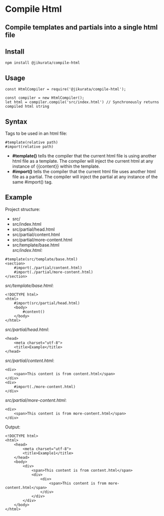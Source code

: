 # Compile Html
Compile templates and partials into a single html file
---
## Install
```
npm install @jikurata/compile-html
```
## Usage
```
const HtmlCompiler = require('@jikurata/compile-html');

const compiler = new HtmlCompiler();
let html = compiler.compile('src/index.html') // Synchronously returns compiled html string
```
## Syntax
Tags to be used in an html file:
```
#template(relative path)
#import(relative path)
```
- **#template()** tells the compiler that the current html file is using another html file as a template. The compiler will inject the current html at any instance of {{content}} within the template.
- **#import()** tells the compiler that the current html file uses another html file as a partial. The compiler will inject the partial at any instance of the same #import() tag.
## Example
Project structure:
- src/
- src/index.html
- src/partial/head.html
- src/partial/content.html
- src/partial/more-content.html
- src/template/base.html<br/>
*src/index.html:*
```
#template(src/template/base.html)
<section>
    #import(./partial/content.html)
    #import(./partial/more-content.html)
</section>
```
*src/template/base.html*:
```
<!DOCTYPE html>
<html>
    #import(src/partial/head.html)
    <body>
        #content()
    </body>
</html>
```
*src/partial/head.html*:
```
<head>
    <meta charset="utf-8">
    <title>Example</title>
</head>
```
*src/partial/content.html*:
```
<div>
    <span>This content is from content.html</span>
</div>
<div>
    #import(./more-content.html)
</div>
```
*src/partial/more-content.html*:
```
<div>
    <span>This content is from more-content.html</span>
</div>
```
Output:
```
<!DOCTYPE html>
<html>
    <head>
        <meta charset="utf-8">
        <title>Example1</title>
    </head>
    <body>
        <div>
            <span>This content is from content.html</span>
            <div>
                <div>
                    <span>This content is from more-content.html</span>
                </div>
            </div>
        </div>
    </body>
</html>
```
